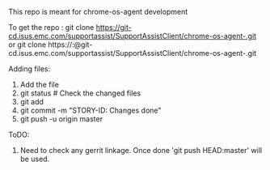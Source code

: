 
This repo is meant for chrome-os-agent development

To get the repo :
git clone https://git-cd.isus.emc.com/supportassist/SupportAssistClient/chrome-os-agent-.git
or 
git clone https://<username>:<passwd>@git-cd.isus.emc.com/supportassist/SupportAssistClient/chrome-os-agent-.git

Adding files:
1) Add the file
2) git status  # Check the changed files
3) git add <filename>
4) git commit -m "STORY-ID: Changes done"
5) git push -u origin master 


ToDO:
 1) Need to check any gerrit linkage. Once done 'git push HEAD:master' will be used.






